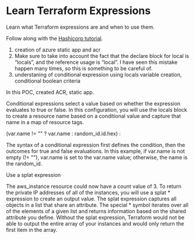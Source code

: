 # Learn Terraform Expressions

Learn what Terraform expressions are and when to use them.

Follow along with the [Hashicorp tutorial](https://developer.hashicorp.com/terraform/tutorials/configuration-language/expressions).


1. creation of azure static app and acr
2. Make sure to take into account the fact that the declare block for local is “locals”, and the reference usage is “local”. I have seen this mistake happen many times, so this is something to be careful of.
3. understaning of conditional expression using locals variable creation, conditional boolean criteria

In this POC, created ACR, static app.

Conditional expressions select a value based on whether the expression evaluates to true or false.
In this configuration, you will use the locals block to create a resource name based on a conditional value and capture that name in a map of resource tags.

(var.name != "" ? var.name : random_id.id.hex) :

The syntax of a conditional expression first defines the condition, then the outcomes for true and false evaluations. In this example, if var.name is not empty (!= ""), var.name is set to the var.name value; otherwise, the name is the random_id.

Use a splat expression

The aws_instance resource could now have a count value of 3. To return the private IP addresses of all of the instances, you will use a splat * expression to create an output value.
The splat expression captures all objects in a list that share an attribute. The special * symbol iterates over all of the elements of a given list and returns information based on the shared attribute you define.
Without the splat expression, Terraform would not be able to output the entire array of your instances and would only return the first item in the array.
